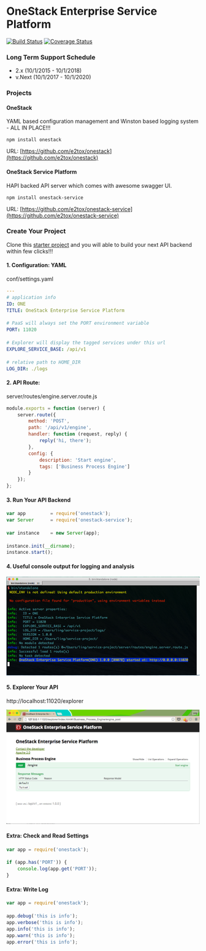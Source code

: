 OneStack Enterprise Service Platform
====================================

[![Build Status](https://img.shields.io/travis/e2tox/onestack.svg?style=flat)](https://travis-ci.org/e2tox/onestack)
[![Coverage Status](https://img.shields.io/coveralls/e2tox/OneStack/master.svg?style=flat)](https://coveralls.io/r/e2tox/OneStack?branch=master)

### Long Term Support Schedule

- 2.x (10/1/2015 - 10/1/2018)
- v.Next (10/1/2017 - 10/1/2020)

### Projects

#### OneStack 

YAML based configuration management and Winston based logging system - ALL IN PLACE!!! 

```
npm install onestack
```

URL: [https://github.com/e2tox/onestack](https://github.com/e2tox/onestack)


#### OneStack Service Platform


HAPI backed API server which comes with awesome swagger UI.
```
npm install onestack-service
```

URL: [https://github.com/e2tox/onestack-service](https://github.com/e2tox/onestack-service)

### Create Your Project

Clone this [starter project](https://github.com/e2tox/onestack-service-project) and you will able to build your next API backend within few clicks!!!

#### 1. Configuration:  YAML

conf/settings.yaml

``` YAML
---
# application info
ID: ONE
TITLE: OneStack Enterprise Service Platform

# PaaS will always set the PORT environment variable
PORT: 11020

# Explorer will display the tagged services under this url
EXPLORE_SERVICE_BASE: /api/v1

# relative path to HOME_DIR
LOG_DIR: ./logs

```

#### 2. API Route:
server/routes/engine.server.route.js

``` javascript
module.exports = function (server) {
    server.route({
        method: 'POST',
        path: '/api/v1/engine',
        handler: function (request, reply) {
            reply('hi, there');
        },
        config: {
            description: 'Start engine',
            tags: ['Business Process Engine']
        }
    });
};
```

#### 3. Run Your API Backend

``` javascript
var app         = require('onestack');
var Server      = require('onestack-service');

var instance    = new Server(app);

instance.init(__dirname);
instance.start();
```

#### 4. Useful console output for logging and analysis
![Console Output](https://raw.githubusercontent.com/e2tox/images/master/onestack.png)

#### 5. Explorer Your API
http://localhost:11020/explorer

![API Explorer](https://raw.githubusercontent.com/e2tox/images/master/onestack-service.png)

#### Extra: Check and Read Settings

``` javascript
var app = require('onestack');

if (app.has('PORT')) {
    console.log(app.get('PORT'));
}
```

#### Extra: Write Log

``` javascript
var app = require('onestack');

app.debug('this is info');
app.verbose('this is info');
app.info('this is info');
app.warn('this is info');
app.error('this is info');
```
